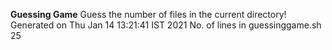 **Guessing Game**
Guess the number of files in the current directory!
Generated on 
Thu Jan 14 13:21:41 IST 2021
No. of lines in guessinggame.sh
25
